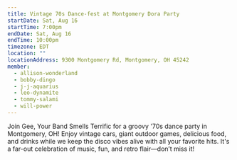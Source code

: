 ```yaml
---
title: Vintage 70s Dance-fest at Montgomery Dora Party
startDate: Sat, Aug 16
startTime: 7:00pm
endDate: Sat, Aug 16
endTime: 10:00pm
timezone: EDT
location: ""
locationAddress: 9300 Montgomery Rd, Montgomery, OH 45242
member:
  - allison-wonderland
  - bobby-dingo
  - j-j-aquarius
  - leo-dynamite
  - tommy-salami
  - will-power
---
```


Join Gee, Your Band Smells Terrific for a groovy '70s dance party in Montgomery, OH! Enjoy vintage cars, giant outdoor games, delicious food, and drinks while we keep the disco vibes alive with all your favorite hits. It's a far-out celebration of music, fun, and retro flair—don’t miss it!
